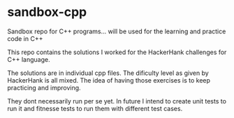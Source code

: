 # sandbox-cpp
Sandbox repo for C++ programs...  will be used for the learning and practice code in C++

This repo contains the solutions I worked for the HackerHank challenges for C++ language. 

The solutions are in individual cpp files. The dificulty level as given by HackerHank is all mixed. The idea of having those exercises is to keep practicing and improving. 

They dont necessarily run per se yet. In future I intend to create unit tests to run it and fitnesse tests to run them with different test cases.

